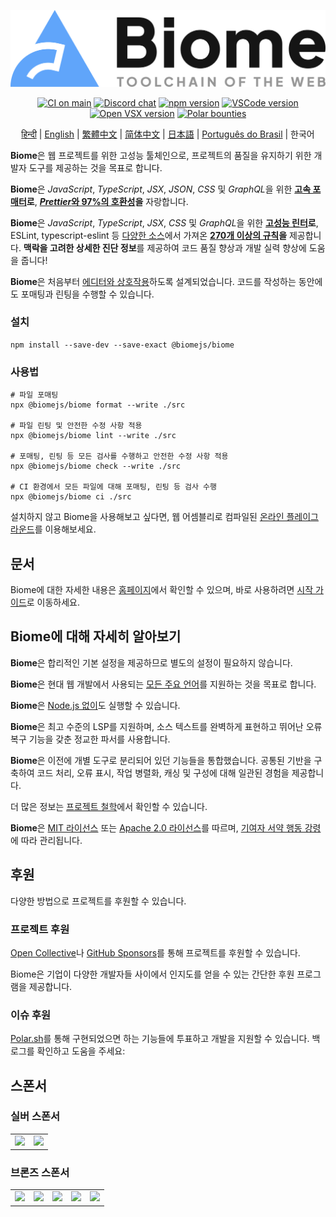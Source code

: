 <p align="center">
    <picture>
        <source media="(prefers-color-scheme: dark)" srcset="https://raw.githubusercontent.com/biomejs/resources/main/svg/slogan-dark-transparent.svg">
        <source media="(prefers-color-scheme: light)" srcset="https://raw.githubusercontent.com/biomejs/resources/main/svg/slogan-light-transparent.svg">
        <img alt="Biome의 로고와 'Biome - Toolchain of the web'이라는 문구가 들어 있는 Biome의 배너를 표시합니다." src="https://raw.githubusercontent.com/biomejs/resources/main/svg/slogan-light-transparent.svg" width="700">
    </picture>
</p>

<div align="center">

[![CI on main][ci-badge]][ci-url]
[![Discord chat][discord-badge]][discord-url]
[![npm version][npm-badge]][npm-url]
[![VSCode version][vscode-badge]][vscode-url]
[![Open VSX version][open-vsx-badge]][open-vsx-url]
[![Polar bounties][polar-badge]][polar-url]

[ci-badge]: https://github.com/biomejs/biome/actions/workflows/main.yml/badge.svg
[ci-url]: https://github.com/biomejs/biome/actions/workflows/main.yml
[discord-badge]: https://badgen.net/discord/online-members/BypW39g6Yc?icon=discord&label=discord&color=60a5fa
[discord-url]: https://biomejs.dev/chat
[npm-badge]: https://badgen.net/npm/v/@biomejs/biome?icon=npm&color=60a5fa&label=%40biomejs%2Fbiome
[npm-url]: https://www.npmjs.com/package/@biomejs/biome/v/latest
[vscode-badge]: https://badgen.net/vs-marketplace/v/biomejs.biome?label=vscode&icon=visualstudio&color=60a5fa
[vscode-url]: https://marketplace.visualstudio.com/items?itemName=biomejs.biome
[open-vsx-badge]: https://badgen.net/open-vsx/version/biomejs/biome?label=open-vsx&color=60a5fa
[open-vsx-url]: https://open-vsx.org/extension/biomejs/biome
[polar-badge]: https://polar.sh/embed/seeks-funding-shield.svg?org=biomejs
[polar-url]: https://polar.sh/biomejs

</div>

<!-- Insert new entries lexicographically by language code.
     For example given below is the same order as these files appear on page:
     https://github.com/biomejs/biome/tree/main/packages/%40biomejs/biome -->
<div align="center">

[हिन्दी](https://github.com/biomejs/biome/blob/main/packages/%40biomejs/biome/README.hi.md) | [English](https://github.com/biomejs/biome/blob/main/packages/%40biomejs/biome/README.md) | [繁體中文](https://github.com/biomejs/biome/blob/main/packages/%40biomejs/biome/README.zh-TW.md) | [简体中文](https://github.com/biomejs/biome/blob/main/packages/%40biomejs/biome/README.zh-CN.md) | [日本語](https://github.com/biomejs/biome/blob/main/packages/%40biomejs/biome/README.ja.md) | [Português do Brasil](https://github.com/biomejs/biome/blob/main/packages/%40biomejs/biome/README.pt-br.md) | 한국어

</div>

**Biome**은 웹 프로젝트를 위한 고성능 툴체인으로, 프로젝트의 품질을 유지하기 위한 개발자 도구를 제공하는 것을 목표로 합니다.

**Biome**은 _JavaScript_, _TypeScript_, _JSX_, _JSON_, _CSS_ 및 *GraphQL*을 위한 **[고속 포매터](https://github.com/biomejs/biome/tree/main/benchmark#formatting)로**, **[*Prettier*와 97%의 호환성](https://console.algora.io/challenges/prettier)을** 자랑합니다.

**Biome**은 _JavaScript_, _TypeScript_, _JSX_, _CSS_ 및 *GraphQL*을 위한 **[고성능 린터](https://github.com/biomejs/biome/tree/main/benchmark#linting)로**, ESLint, typescript-eslint 등 [다양한 소스](https://github.com/biomejs/biome/discussions/3)에서 가져온 **[270개 이상의 규칙](https://biomejs.dev/linter/rules/)을** 제공합니다. **맥락을 고려한 상세한 진단 정보**를 제공하여 코드 품질 향상과 개발 실력 향상에 도움을 줍니다!

**Biome**은 처음부터 [에디터와 상호작용](https://biomejs.dev/guides/integrate-in-editor/)하도록 설계되었습니다. 코드를 작성하는 동안에도 포매팅과 린팅을 수행할 수 있습니다.

### 설치

```shell
npm install --save-dev --save-exact @biomejs/biome
```

### 사용법

```shell
# 파일 포매팅
npx @biomejs/biome format --write ./src

# 파일 린팅 및 안전한 수정 사항 적용
npx @biomejs/biome lint --write ./src

# 포매팅, 린팅 등 모든 검사를 수행하고 안전한 수정 사항 적용
npx @biomejs/biome check --write ./src

# CI 환경에서 모든 파일에 대해 포매팅, 린팅 등 검사 수행
npx @biomejs/biome ci ./src
```

설치하지 않고 Biome을 사용해보고 싶다면, 웹 어셈블리로 컴파일된 [온라인 플레이그라운드](https://biomejs.dev/playground/)를 이용해보세요.

## 문서

Biome에 대한 자세한 내용은 [홈페이지][biomejs]에서 확인할 수 있으며,
바로 사용하려면 [시작 가이드][getting-started]로 이동하세요.

## Biome에 대해 자세히 알아보기

**Biome**은 합리적인 기본 설정을 제공하므로 별도의 설정이 필요하지 않습니다.

**Biome**은 현대 웹 개발에서 사용되는 [모든 주요 언어][language-support]를 지원하는 것을 목표로 합니다.

**Biome**은 [Node.js 없이](https://biomejs.dev/guides/manual-installation/)도 실행할 수 있습니다.

**Biome**은 최고 수준의 LSP를 지원하며, 소스 텍스트를 완벽하게 표현하고 뛰어난 오류 복구 기능을 갖춘 정교한 파서를 사용합니다.

**Biome**은 이전에 개별 도구로 분리되어 있던 기능들을 통합했습니다. 공통된 기반을 구축하여 코드 처리, 오류 표시, 작업 병렬화, 캐싱 및 구성에 대해 일관된 경험을 제공합니다.

더 많은 정보는 [프로젝트 철학][biome-philosophy]에서 확인할 수 있습니다.

**Biome**은 [MIT 라이선스](https://github.com/biomejs/biome/tree/main/LICENSE-MIT) 또는 [Apache 2.0 라이선스](https://github.com/biomejs/biome/tree/main/LICENSE-APACHE)를 따르며, [기여자 서약 행동 강령](https://github.com/biomejs/biome/tree/main/CODE_OF_CONDUCT.md)에 따라 관리됩니다.

## 후원

다양한 방법으로 프로젝트를 후원할 수 있습니다.

### 프로젝트 후원

[Open Collective](https://opencollective.com/biome)나 [GitHub Sponsors](https://github.com/sponsors/biomejs)를 통해 프로젝트를 후원할 수 있습니다.

Biome은 기업이 다양한 개발자들 사이에서 인지도를 얻을 수 있는 간단한 후원 프로그램을 제공합니다.

### 이슈 후원

[Polar.sh](https://polar.sh/biomejs)를 통해 구현되었으면 하는 기능들에 투표하고 개발을 지원할 수 있습니다. 백로그를 확인하고 도움을 주세요:

## 스폰서

### 실버 스폰서

<table>
  <tbody>
    <tr>
      <td align="center" valign="middle">
        <a href="https://l2beat.com/" target="_blank"><img src="https://images.opencollective.com/l2beat/c2b2a27/logo/256.png" height="100"></a>
      </td>
      <td align="center" valign="middle">
        <a href="https://www.phoenixlabs.dev/" target="_blank"><img src="https://images.opencollective.com/phoenix-labs/2824ed4/logo/100.png?height=100" height="100"></a>
      </td>
    </tr>
  </tbody>
</table>

### 브론즈 스폰서

<table>
  <tbody>
    <tr>
      <td align="center" valign="middle">
        <a href="https://www.kanamekey.com" target="_blank"><img src="https://images.opencollective.com/kaname/d15fd98/logo/256.png?height=80" width="80"></a>
      </td>
      <td align="center" valign="middle">
        <a href="https://nanabit.dev/" target="_blank"><img src="https://images.opencollective.com/nanabit/d15fd98/logo/256.png?height=80" width="80"></a>
      </td>
      <td align="center" valign="middle">
        <a href="https://vital.io/" target="_blank"><img src="https://avatars.githubusercontent.com/u/25357309?s=200" width="80"></a>
      </td>
      <td align="center" valign="middle">
        <a href="https://coderabbit.ai/" target="_blank"><img src="https://avatars.githubusercontent.com/u/132028505?s=200&v=4" width="80"></a>
      </td>
      <td align="center" valign="middle">
        <a href="https://forge42.dev/" target="_blank"><img src="https://avatars.githubusercontent.com/u/161314831?s=200&v=4" width="80"></a>
      </td>
    </tr>
  </tbody>
</table>

[biomejs]: https://biomejs.dev/
[biome-philosophy]: https://biomejs.dev/internals/philosophy/
[language-support]: https://biomejs.dev/internals/language-support/
[getting-started]: https://biomejs.dev/guides/getting-started/

